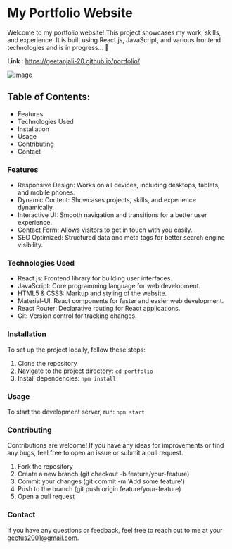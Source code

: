 # My Portfolio Website

Welcome to my portfolio website! This project showcases my work, skills, and experience. It is built using React.js, JavaScript, and various frontend technologies and is in progress... 
🙌

**Link** : https://geetanjali-20.github.io/portfolio/

![image](https://github.com/user-attachments/assets/b1177b8a-75ad-4408-8eb4-82d5de21b341)


## Table of Contents:
+ Features
+ Technologies Used
+ Installation
+ Usage
+ Contributing
+ Contact


### Features
- Responsive Design: Works on all devices, including desktops, tablets, and mobile phones.
- Dynamic Content: Showcases projects, skills, and experience dynamically.
- Interactive UI: Smooth navigation and transitions for a better user experience.
- Contact Form: Allows visitors to get in touch with you easily.
- SEO Optimized: Structured data and meta tags for better search engine visibility.
  
### Technologies Used
- React.js: Frontend library for building user interfaces.
- JavaScript: Core programming language for web development.
- HTML5 & CSS3: Markup and styling of the website.
- Material-UI: React components for faster and easier web development.
- React Router: Declarative routing for React applications.
- Git: Version control for tracking changes.

### Installation
To set up the project locally, follow these steps:
1. Clone the repository
2. Navigate to the project directory:
   `cd portfolio`
3. Install dependencies:
   `npm install`
### Usage
To start the development server, run:
`npm start`

### Contributing
Contributions are welcome! If you have any ideas for improvements or find any bugs, feel free to open an issue or submit a pull request.

1. Fork the repository
2. Create a new branch (git checkout -b feature/your-feature)
3. Commit your changes (git commit -m 'Add some feature')
4. Push to the branch (git push origin feature/your-feature)
5. Open a pull request

### Contact
If you have any questions or feedback, feel free to reach out to me at your geetus2001@gmail.com.


